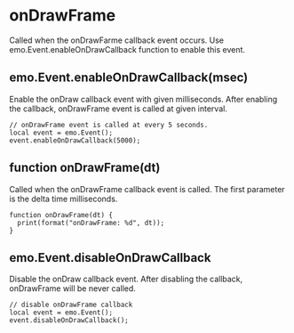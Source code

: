 # onDrawFrame #

Called when the onDrawFarme callback event occurs. Use emo.Event.enableOnDrawCallback function to enable this event.

## emo.Event.enableOnDrawCallback(msec) ##

Enable the onDraw callback event with given milliseconds. After enabling the callback, onDrawFrame event is called at given interval.

```
// onDrawFrame event is called at every 5 seconds.
local event = emo.Event();
event.enableOnDrawCallback(5000); 
```

## function onDrawFrame(dt) ##

Called when the onDrawFrame callback event is called. The first parameter is the delta time milliseconds.

```
function onDrawFrame(dt) {
  print(format("onDrawFrame: %d", dt));
}
```

## emo.Event.disableOnDrawCallback ##

Disable the onDraw callback event. After disabling the callback, onDrawFrame will be never called.

```
// disable onDrawFrame callback
local event = emo.Event();
event.disableOnDrawCallback(); 
```